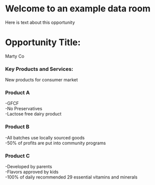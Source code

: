 # Welcome to an example data room
<head>
<script>
  window.CROWDSMART_TOKEN_USER = {
    token: 'new_testing'
  }
</script>
</head>
<html>
<body>
<p>
Here is text about this opportunity</p>

<h1>Opportunity Title:</h1>
<p>Marty Co</p>

<h3>Key Products and Services:</h3>
<p>New products for consumer market</p>

<h3>Product A</h3>
<p>
-GFCF<br>
-No Preservatives<br>
-Lactose free dairy product<br>
</p>

<h3>Product B</h3>
<p>
-All batches use locally sourced goods<br>
-50% of profits are put into community programs<br>
</p>

<h3>Product C</h3>
<p>
-Developed by parents<br>
-Flavors approved by kids<br>
-100% of daily recommended 29 essential vitamins and minerals<br>
  </p>




<link href="https://ross-crowdsmart-crowdsmart-valhalla-tveir-j9qw6xxrfj6vr-8443.githubpreview.dev/css/embedStyle.css" rel="stylesheet" type="text/css">
  <script
      src="https://ross-crowdsmart-crowdsmart-valhalla-tveir-j9qw6xxrfj6vr-8443.githubpreview.dev/js/embedScript.js"
      id="crowdsmart-embed-script"
      data-embed-url="https://ross-crowdsmart-crowdsmart-valhalla-tveir-j9qw6xxrfj6vr-8443.githubpreview.dev/embed/evaluation/cybercorp/3a7316a8-f7f8-11ec-8479-06b90baf9d9f/930656da-0159-11ed-97d3-06b90baf9d9f?dialogOpen=true">
  </script>
  
  
  
  
  
  
